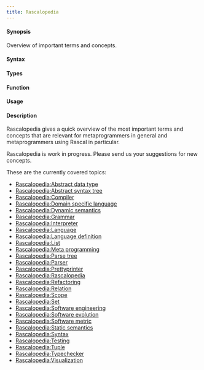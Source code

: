 ```yaml
---
title: Rascalopedia
---
```


#### Synopsis

Overview of important terms and concepts.

#### Syntax

#### Types

#### Function
       
#### Usage

#### Description

Rascalopedia gives a quick overview of the most important terms and concepts
that are relevant for metaprogrammers in general and metaprogrammers using Rascal in particular.

Rascalopedia is work in progress. Please send us your suggestions for new concepts.

These are the currently covered topics:

* [Rascalopedia:Abstract data type](/docs//Rascalopedia/AbstractDataType)
* [Rascalopedia:Abstract syntax tree](/docs//Rascalopedia/AbstractSyntaxTree)
* [Rascalopedia:Compiler](/docs//Rascalopedia/Compiler)
* [Rascalopedia:Domain specific language](/docs//Rascalopedia/DomainSpecificLanguage)
* [Rascalopedia:Dynamic semantics](/docs//Rascalopedia/DynamicSemantics)
* [Rascalopedia:Grammar](/docs//Rascalopedia/Grammar)
* [Rascalopedia:Interpreter](/docs//Rascalopedia/Interpreter)
* [Rascalopedia:Language](/docs//Rascalopedia/Language)
* [Rascalopedia:Language definition](/docs//Rascalopedia/LanguageDefinition)
* [Rascalopedia:List](/docs//Rascalopedia/List)
* [Rascalopedia:Meta programming](/docs//Rascalopedia/MetaProgramming)
* [Rascalopedia:Parse tree](/docs//Rascalopedia/ParseTree)
* [Rascalopedia:Parser](/docs//Rascalopedia/Parser)
* [Rascalopedia:Prettyprinter](/docs//Rascalopedia/Prettyprinter)
* [Rascalopedia:Rascalopedia](/docs/Rascalopedia/)
* [Rascalopedia:Refactoring](/docs//Rascalopedia/Refactoring)
* [Rascalopedia:Relation](/docs//Rascalopedia/Relation)
* [Rascalopedia:Scope](/docs//Rascalopedia/Scope)
* [Rascalopedia:Set](/docs//Rascalopedia/Set)
* [Rascalopedia:Software engineering](/docs//Rascalopedia/SoftwareEngineering)
* [Rascalopedia:Software evolution](/docs//Rascalopedia/SoftwareEvolution)
* [Rascalopedia:Software metric](/docs//Rascalopedia/SoftwareMetric)
* [Rascalopedia:Static semantics](/docs//Rascalopedia/StaticSemantics)
* [Rascalopedia:Syntax](/docs//Rascalopedia/Syntax)
* [Rascalopedia:Testing](/docs//Rascalopedia/Testing)
* [Rascalopedia:Tuple](/docs//Rascalopedia/Tuple)
* [Rascalopedia:Typechecker](/docs//Rascalopedia/Typechecker)
* [Rascalopedia:Visualization](/docs//Rascalopedia/Visualization)


